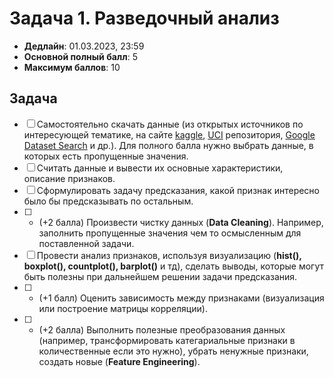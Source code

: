 # Задача 1. Разведочный анализ

* **Дедлайн**: 01.03.2023, 23:59
* **Основной полный балл**: 5
* **Максимум баллов**: 10

## Задача

- [ ] Самостоятельно скачать данные (из открытых источников по интересующей тематике, на сайте [kaggle](https://www.kaggle.com), [UCI](https://archive.ics.uci.edu/ml/datasets.php) репозитория, [Google Dataset Search](https://datasetsearch.research.google.com/) и др.). Для полного балла нужно выбрать данные, в которых есть пропущенные значения.
- [ ] Считать данные и вывести их основные характеристики, описание признаков.
- [ ] Сформулировать задачу предсказания, какой признак интересно было бы предсказывать по остальным.
- [ ] * (+2 балла) Произвести чистку данных (**Data Cleaning**). Например, заполнить пропущенные значения чем то осмысленным для поставленной задачи.
- [ ] Провести анализ признаков, используя визуализацию (**hist(), boxplot(), countplot(), barplot()** и тд), сделать выводы, которые могут быть полезны при дальнейшем решении задачи предсказания.
- [ ] * (+1 балл) Оценить зависимость между признаками (визуализация или построение матрицы корреляции).
- [ ] * (+2 балла) Выполнить полезные преобразования данных (например, трансформировать категариальные признаки в количественные если это нужно), убрать ненужные признаки, создать новые (**Feature Engineering**).
